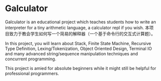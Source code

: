 # Galculator
Galculator is an educational project which teaches students how to write an interpreter for a tiny arithmetic language, a calculator repl if you wish.
本项目致力于教会学生如何写一个简易的解释器（一个基于命令行的交互式计算题）。

In this project, you will learn about Stack, Finite State Machine, Recursive Type Definition, Lexing/Tokenization, Object Oriented Design, Terminal IO and many advanced string/sequence manipulation techniques and concurrent programming.

This project is amied for absolute beginners while it might still be helpful for professional programmers.
